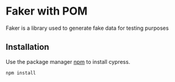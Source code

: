 # Faker with POM

Faker is a library used to generate fake data for testing purposes

## Installation

Use the package manager [npm](https://www.npmjs.com/) to install cypress.

```bash
npm install
```
